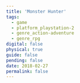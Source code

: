 ```yaml
---
title: 'Monster Hunter'
tags:
  - game
  - platform_playstation-2
  - genre_action-adventure
  - genre_rpg
digital: false
physical: true
guide: false
pending: false
date: 2018-02-27
permalink: false
---
```

